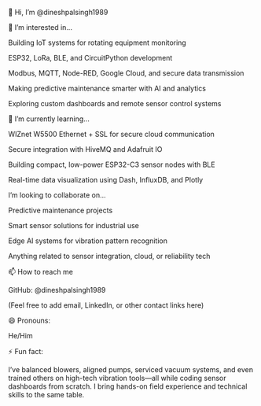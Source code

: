 👋 Hi, I’m @dineshpalsingh1989



👀 I’m interested in...

Building IoT systems for rotating equipment monitoring

ESP32, LoRa, BLE, and CircuitPython development

Modbus, MQTT, Node-RED, Google Cloud, and secure data transmission

Making predictive maintenance smarter with AI and analytics

Exploring custom dashboards and remote sensor control systems

🌱 I’m currently learning...

WIZnet W5500 Ethernet + SSL for secure cloud communication

Secure integration with HiveMQ and Adafruit IO

Building compact, low-power ESP32-C3 sensor nodes with BLE

Real-time data visualization using Dash, InfluxDB, and Plotly

 I’m looking to collaborate on...

Predictive maintenance projects

Smart sensor solutions for industrial use

Edge AI systems for vibration pattern recognition

Anything related to sensor integration, cloud, or reliability tech

📫 How to reach me

GitHub: @dineshpalsingh1989

(Feel free to add email, LinkedIn, or other contact links here)

😄 Pronouns:

He/Him

⚡ Fun fact:

I’ve balanced blowers, aligned pumps, serviced vacuum systems, and even trained others on high-tech vibration tools—all while coding sensor dashboards from scratch. I bring hands-on field experience and technical skills to the same table.
